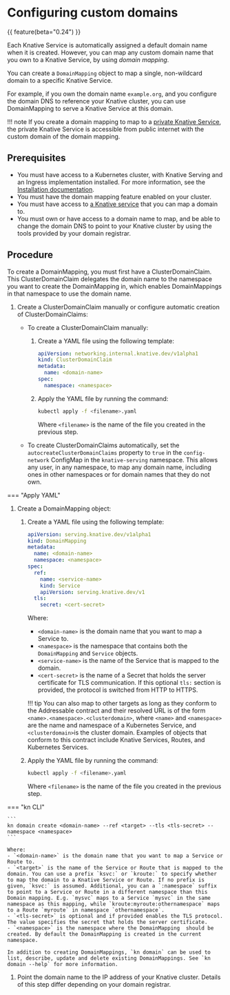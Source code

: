 # Configuring custom domains

{{ feature(beta="0.24") }}

Each Knative Service is automatically assigned a default domain name when it is created. However, you can map any custom domain name that you own to a Knative Service, by using _domain mapping_.

You can create a `DomainMapping` object to map a single, non-wildcard domain to a specific Knative Service.

For example, if you own the domain name `example.org`, and you configure the domain DNS to reference your Knative cluster, you can use DomainMapping to
serve a Knative Service at this domain.

!!! note
    If you create a domain mapping to map to a [private Knative Service](private-services.md),
    the private Knative Service is accessible from public internet with the custom domain of the domain mapping.

## Prerequisites

- You must have access to a Kubernetes cluster, with Knative Serving and an Ingress implementation installed. For more information, see the [Installation documentation](../../../admin/install/README.md).
- You must have the domain mapping feature enabled on your cluster.
- You must have access to [a Knative service](creating-services.md) that you can map a domain to.
- You must own or have access to a domain name to map, and be able to change the domain DNS to point to your Knative cluster by using the tools provided by your domain registrar.

## Procedure

To create a DomainMapping, you must first have a ClusterDomainClaim. This ClusterDomainClaim
delegates the domain name to the namespace you want to create the DomainMapping in, which enables
DomainMappings in that namespace to use the domain name.

1. Create a ClusterDomainClaim manually or configure automatic creation of ClusterDomainClaims:

    * To create a ClusterDomainClaim manually:

        1. Create a YAML file using the following template:

            ```yaml
            apiVersion: networking.internal.knative.dev/v1alpha1
            kind: ClusterDomainClaim
            metadata:
              name: <domain-name>
            spec:
              namespace: <namespace>
            ```

        1. Apply the YAML file by running the command:

            ```bash
            kubectl apply -f <filename>.yaml
            ```
            Where `<filename>` is the name of the file you created in the previous step.

    * To create ClusterDomainClaims automatically, set the `autocreateClusterDomainClaims` property
    to `true` in the `config-network` ConfigMap in the `knative-serving` namespace.
    This allows any user, in any namespace, to map any domain name, including ones in other
    namespaces or for domain names that they do not own.
    <!-- insert example snippet -->

=== "Apply YAML"

1. Create a DomainMapping object:

    1. Create a YAML file using the following template:

        ```yaml
        apiVersion: serving.knative.dev/v1alpha1
        kind: DomainMapping
        metadata:
          name: <domain-name>
          namespace: <namespace>
        spec:
          ref:
            name: <service-name>
            kind: Service
            apiVersion: serving.knative.dev/v1
          tls:
            secret: <cert-secret>
        ```
        Where:
        - `<domain-name>` is the domain name that you want to map a Service to.
        - `<namespace>` is the namespace that contains both the `DomainMapping` and `Service` objects.
        - `<service-name>` is the name of the Service that is mapped to the domain.
        - `<cert-secret>` is the name of a Secret that holds the server certificate for TLS communication. If this optional `tls:` section is provided, the protocol is switched from HTTP to HTTPS.

        !!! tip
            You can also map to other targets as long as they conform to the Addressable contract and their resolved URL is of the form `<name>.<namespace>.<clusterdomain>`, where `<name>` and `<namespace>` are the name and namespace of a Kubernetes Service, and `<clusterdomain>`is the cluster domain.
            Examples of objects that conform to this contract include Knative Services, Routes, and Kubernetes Services.

    1. Apply the YAML file by running the command:

        ```bash
        kubectl apply -f <filename>.yaml
        ```
        Where `<filename>` is the name of the file you created in the previous step.

=== "kn CLI"

    ```
    kn domain create <domain-name> --ref <target> --tls <tls-secret> --namespace <namespace>
    ```

    Where:
    - `<domain-name>` is the domain name that you want to map a Service or Route to.
    - `<target>` is the name of the Service or Route that is mapped to the domain. You can use a prefix `ksvc:` or `kroute:` to specify whether to map the domain to a Knative Service or Route. If no prefix is given, `ksvc:` is assumed. Additional, you can a `:namespace` suffix to point to a Service or Route in a different namespace than this Domain mapping. E.g. `mysvc` maps to a Service `mysvc` in the same namespace as this mapping, while `kroute:myroute:othernamespace` maps to a Route `myroute` in namespace `othernamespace`.
    - `<tls-secret>` is optional and if provided enables the TLS protocol. The value specifies the secret that holds the server certificate.
    - `<namespace>` is the namespace where the DomainMapping  should be created. By default the DomainMapping is created in the current namespace.

    In addition to creating DomainMappings, `kn domain` can be used to list, describe, update and delete existing DomainMappings. See `kn domain --help` for more information.

1. Point the domain name to the IP address of your Knative cluster. Details of this step differ
depending on your domain registrar.
